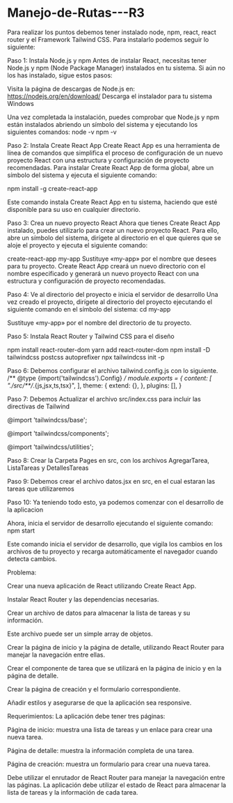﻿# Manejo-de-Rutas---R3

Para realizar los puntos debemos tener instalado node, npm, react, react router y el Framework Tailwind CSS. Para instalarlo podemos seguir lo siguiente:

Paso 1: Instala Node.js y npm Antes de instalar React, necesitas tener Node.js y npm (Node Package Manager) instalados en tu sistema. Si aún no los has instalado, sigue estos pasos:

Visita la página de descargas de Node.js en: https://nodejs.org/en/download/ Descarga el instalador para tu sistema Windows

Una vez completada la instalación, puedes comprobar que Node.js y npm están instalados abriendo un símbolo del sistema y ejecutando los siguientes comandos: node -v npm -v

Paso 2: Instala Create React App Create React App es una herramienta de línea de comandos que simplifica el proceso de configuración de un nuevo proyecto React con una estructura y configuración de proyecto recomendadas. Para instalar Create React App de forma global, abre un símbolo del sistema y ejecuta el siguiente comando:

npm install -g create-react-app

Este comando instala Create React App en tu sistema, haciendo que esté disponible para su uso en cualquier directorio.

Paso 3: Crea un nuevo proyecto React Ahora que tienes Create React App instalado, puedes utilizarlo para crear un nuevo proyecto React. Para ello, abre un símbolo del sistema, dirígete al directorio en el que quieres que se aloje el proyecto y ejecuta el siguiente comando:

create-react-app my-app Sustituye «my-app» por el nombre que desees para tu proyecto. Create React App creará un nuevo directorio con el nombre especificado y generará un nuevo proyecto React con una estructura y configuración de proyecto recomendadas.

Paso 4: Ve al directorio del proyecto e inicia el servidor de desarrollo Una vez creado el proyecto, dirígete al directorio del proyecto ejecutando el siguiente comando en el símbolo del sistema: cd my-app

Sustituye «my-app» por el nombre del directorio de tu proyecto. 

Paso 5: Instala React Router y Tailwind CSS para el diseño

npm install react-router-dom
yarn add react-router-dom
npm install -D tailwindcss postcss autoprefixer
npx tailwindcss init -p

Paso 6: Debemos configurar el archivo tailwind.config.js con lo siguiente.
/** @type {import('tailwindcss').Config} */
module.exports = {
  content: [
    "./src/**/*.{js,jsx,ts,tsx}",
  ],
  theme: {
    extend: {},
  },
  plugins: [],
}

Paso 7: Debemos Actualizar el archivo src/index.css para incluir las directivas de Tailwind

@import 'tailwindcss/base';

@import 'tailwindcss/components';

@import 'tailwindcss/utilities';

Paso 8: Crear la Carpeta Pages en src, con los archivos AgregarTarea, ListaTareas y DetallesTareas

Paso 9: Debemos crear el archivo datos.jsx en src, en el cual estaran las tareas que utilizaremos

Paso 10: Ya teniendo todo esto, ya podemos comenzar con el desarrollo de la aplicacion

Ahora, inicia el servidor de desarrollo ejecutando el siguiente comando: npm start

Este comando inicia el servidor de desarrollo, que vigila los cambios en los archivos de tu proyecto y recarga automáticamente el navegador cuando detecta cambios.

Problema:   

Crear una nueva aplicación de React utilizando Create React App.

Instalar React Router y las dependencias necesarias. 

Crear un archivo de datos para almacenar la lista de tareas y su información. 

Este archivo puede ser un simple array de objetos.

Crear la página de inicio y la página de detalle, utilizando React Router para manejar la navegación entre ellas.

Crear el componente de tarea que se utilizará en la página de inicio y en la página de detalle.

Crear la página de creación y el formulario correspondiente.

Añadir estilos y asegurarse de que la aplicación sea responsive.

Requerimientos:
La aplicación debe tener tres páginas:

Página de inicio: muestra una lista de tareas y un enlace para crear una nueva tarea.

Página de detalle: muestra la información completa de una tarea.

Página de creación: muestra un formulario para crear una nueva tarea.


Debe utilizar el enrutador de React Router para manejar la navegación entre las páginas.
La aplicación debe utilizar el estado de React para almacenar la lista de tareas y la información de cada tarea.
